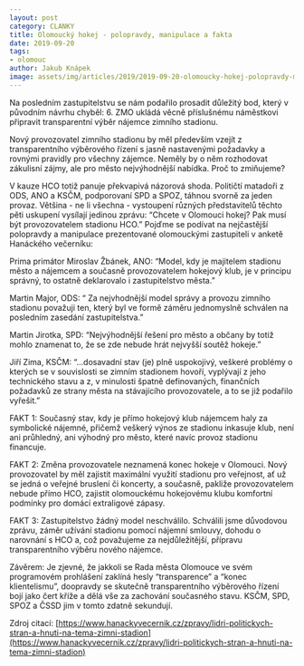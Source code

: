 ```yaml
---
layout: post
category: CLANKY
title: Olomoucký hokej - polopravdy, manipulace a fakta
date: 2019-09-20
tags: 
- olomouc
author: Jakub Knápek
image: assets/img/articles/2019/2019-09-20-olomoucky-hokej-polopravdy-manipulace-a-fakta.jpg  #751x422 pixelu
---
```

Na posledním zastupitelstvu se nám podařilo prosadit důležitý bod, který v původním návrhu chyběl: 6. ZMO ukládá věcně příslušnému náměstkovi připravit transparentní výběr nájemce zimního stadionu.

Nový provozovatel zimního stadionu by měl především vzejít z transparentního výběrového řízení s jasně nastavenými požadavky a rovnými pravidly pro všechny zájemce. Neměly by o něm rozhodovat zákulisní zájmy, ale pro město nejvýhodnější nabídka. Proč to zmiňujeme?

V kauze HCO totiž panuje překvapivá názorová shoda. Političtí matadoři z ODS, ANO a KSČM, podporovaní SPD a SPOZ, táhnou svorně za jeden provaz. Většina - ne li všechna - vystoupení různých představitelů těchto pěti uskupení vysílají jedinou zprávu: “Chcete v Olomouci hokej? Pak musí být provozovatelem stadionu HCO.” Pojďme se podívat na nejčastější polopravdy a manipulace prezentované olomouckými zastupiteli v anketě Hanáckého večerníku:

Prima primátor Miroslav Žbánek, ANO:  “Model, kdy je majitelem stadionu město a nájemcem a současně provozovatelem hokejový klub, je v principu správný, to ostatně deklarovalo i zastupitelstvo města.”

Martin Major, ODS: “ Za nejvhodnější model správy a provozu zimního stadionu považuji ten, který byl ve formě záměru jednomyslně schválen na posledním zasedání zastupitelstva.”

Martin Jirotka, SPD: “Nejvýhodnější řešení pro město a občany by totiž mohlo znamenat to, že se zde nebude hrát nejvyšší soutěž hokeje.”

Jiří Zima, KSČM: “...dosavadní stav (je) plně uspokojivý, veškeré problémy o kterých se v souvislosti se zimním stadionem hovoří, vyplývají z jeho technického stavu a z, v minulosti špatně definovaných, finančních požadavků ze strany města na stávajícího provozovatele, a to se již podařilo vyřešit.”

FAKT 1: Současný stav, kdy je přímo hokejový klub nájemcem haly za symbolické nájemné, přičemž veškerý výnos ze stadionu inkasuje klub, není ani průhledný, ani výhodný pro město, které navíc provoz stadionu financuje.

FAKT 2: Změna provozovatele neznamená konec hokeje v Olomouci. Nový provozovatel by měl zajistit maximální využití stadionu pro veřejnost, ať už se jedná o veřejné bruslení či koncerty, a současně, pakliže provozovatelem nebude přímo HCO, zajistit olomouckému hokejovému klubu komfortní podmínky pro domácí extraligové zápasy.

FAKT 3: Zastupitelstvo žádný model neschválilo. Schválili jsme důvodovou zprávu, záměr užívání stadionu pomocí nájemní smlouvy, dohodu o narovnání s HCO a, což považujeme za nejdůležitější, přípravu transparentního výběru nového nájemce. 

Závěrem: Je zjevné, že jakkoli se Rada města Olomouce ve svém programovém prohlášení zaklíná hesly “transparence” a “konec klientelismu”, doopravdy se skutečně transparentního výběrového řízení bojí jako čert kříže a dělá vše za zachování současného stavu. KSČM, SPD, SPOZ a ČSSD jim v tomto zdatně sekundují. 

Zdroj citací: [https://www.hanackyvecernik.cz/zpravy/lidri-politickych-stran-a-hnuti-na-tema-zimni-stadion](https://www.hanackyvecernik.cz/zpravy/lidri-politickych-stran-a-hnuti-na-tema-zimni-stadion)